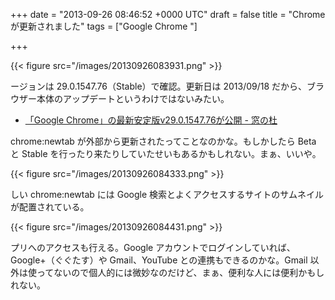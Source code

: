 
+++
date = "2013-09-26 08:46:52 +0000 UTC"
draft = false
title = "Chrome が更新されました"
tags = ["Google Chrome "]

+++


{{< figure src="/images/20130926083931.png"  >}}

ージョンは 29.0.1547.76（Stable）で確認。更新日は 2013/09/18 だから、ブラウザー本体のアップデートというわけではないみたい。

<ul>
<li><a href="http://www.forest.impress.co.jp/docs/news/20130919_616006.html">「Google Chrome」の最新安定版v29.0.1547.76が公開 - 窓の杜</a></li>
</ul>chrome:newtab が外部から更新されたってことなのかな。もしかしたら Beta と Stable を行ったり来たりしていたせいもあるかもしれない。まぁ、いいや。

{{< figure src="/images/20130926084333.png"  >}}

しい chrome:newtab には Google 検索とよくアクセスするサイトのサムネイルが配置されている。

{{< figure src="/images/20130926084431.png"  >}}

プリへのアクセスも行える。Google アカウントでログインしていれば、Google+（ぐぐたす）や Gmail、YouTube との連携もできるのかな。Gmail 以外は使ってないので個人的には微妙なのだけど、まぁ、便利な人には便利かもしれない。


